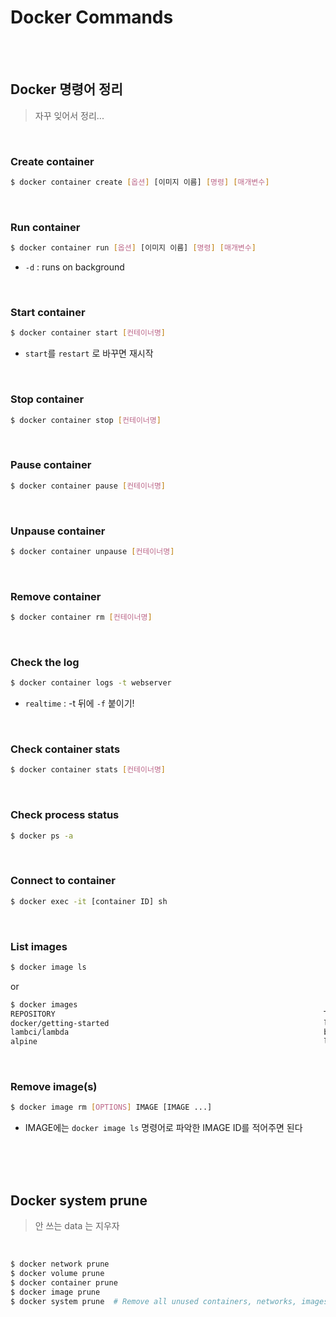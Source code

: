 # Docker Commands

<br>

<br>

## Docker 명령어 정리

> 자꾸 잊어서 정리...

<br>

### Create container

```bash
$ docker container create [옵션] [이미지 이름] [명령] [매개변수] 
```

<br>

### Run container

```bash
$ docker container run [옵션] [이미지 이름] [명령] [매개변수]
```

- `-d` : runs on background

<br>

### Start container

```bash
$ docker container start [컨테이너명]
```

- `start`를 `restart` 로 바꾸면 재시작

<br>

### Stop container

```bash
$ docker container stop [컨테이너명]
```

<br>

### Pause container

```bash
$ docker container pause [컨테이너명]
```

<br>

### Unpause container

```bash
$ docker container unpause [컨테이너명]
```

<br>

### Remove container

```bash
$ docker container rm [컨테이너명]
```

<br>

### Check the log

```bash
$ docker container logs -t webserver
```

- `realtime` : -t 뒤에 `-f` 붙이기!

<br>

### Check container stats

```bash
$ docker container stats [컨테이너명]
```

<br>

### Check process status

```bash
$ docker ps -a
```

<br>

### Connect to container

```bash
$ docker exec -it [container ID] sh
```

<br>

### List images

```bash
$ docker image ls
```

or

```bash
$ docker images
REPOSITORY                                                            TAG               IMAGE ID       CREATED        SIZE
docker/getting-started                                                latest            021a1b85e641   4 weeks ago    27.6MB
lambci/lambda                                                         build-python3.8   91a48d7f8dd1   6 weeks ago    1.95GB
alpine                                                                latest            d6e46aa2470d   2 months ago   5.57MB
```

<br>

### Remove image(s)

```bash
$ docker image rm [OPTIONS] IMAGE [IMAGE ...]
```

- IMAGE에는 `docker image ls` 명령어로 파악한 IMAGE ID를 적어주면 된다

<br>



<br>

<br>

## Docker system prune

> 안 쓰는 data 는 지우자

<br>

```bash
$ docker network prune
$ docker volume prune
$ docker container prune
$ docker image prune
$ docker system prune  # Remove all unused containers, networks, images (both dangling and unreferenced), and optionally, volumes.
```


